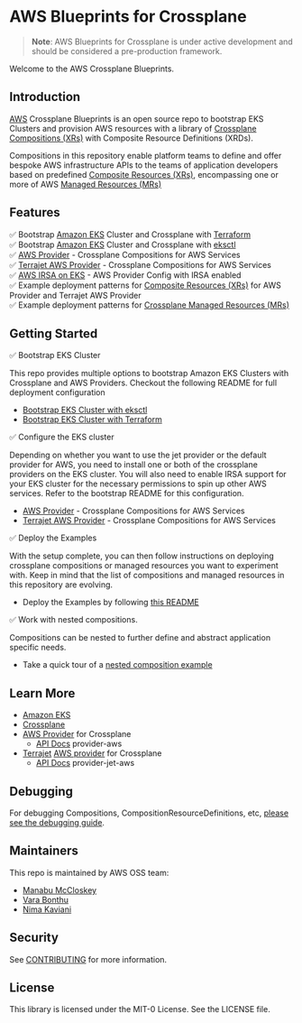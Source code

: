 # AWS Blueprints for Crossplane
> **Note**: AWS Blueprints for Crossplane is under active development and should be considered a pre-production framework.

Welcome to the AWS Crossplane Blueprints.

## Introduction
[AWS](https://aws.amazon.com/) Crossplane Blueprints is an open source repo to bootstrap EKS Clusters
and provision AWS resources with a library of [Crossplane Compositions (XRs)](https://crossplane.io/docs/v1.6/concepts/composition.html) with Composite Resource Definitions (XRDs).

Compositions in this repository enable platform teams to define and offer bespoke AWS infrastructure APIs to the teams of application developers based on
predefined [Composite Resources (XRs)](https://crossplane.io/docs/v1.6/concepts/composition.html), encompassing one or more of AWS [Managed Resources (MRs)](https://crossplane.io/docs/v1.6/concepts/managed-resources.html)

## Features

✅   Bootstrap [Amazon EKS](https://aws.amazon.com/eks/) Cluster and Crossplane with [Terraform](https://www.terraform.io/) \
✅   Bootstrap [Amazon EKS](https://aws.amazon.com/eks/) Cluster and Crossplane with [eksctl](https://eksctl.io/) \
✅   [AWS Provider](https://github.com/crossplane/provider-aws) - Crossplane Compositions for AWS Services \
✅   [Terrajet AWS Provider](https://github.com/crossplane-contrib/provider-jet-aws) - Crossplane Compositions for AWS Services \
✅   [AWS IRSA on EKS](https://github.com/crossplane/provider-aws/blob/master/AUTHENTICATION.md#using-iam-roles-for-serviceaccounts) - AWS Provider Config with IRSA enabled  \
✅   Example deployment patterns for [Composite Resources (XRs)](https://crossplane.io/docs/v1.6/concepts/composition.html) for AWS Provider and Terrajet AWS Provider\
✅   Example deployment patterns for [Crossplane Managed Resources (MRs)](https://crossplane.io/docs/v1.6/concepts/managed-resources.html)

## Getting Started

✅   Bootstrap EKS Cluster

This repo provides multiple options to bootstrap Amazon EKS Clusters with Crossplane and AWS Providers.
Checkout the following README for full deployment configuration

- [Bootstrap EKS Cluster with eksctl](bootstrap/eksctl/README.md)
- [Bootstrap EKS Cluster with Terraform](bootstrap/terraform/README.md)

✅   Configure the EKS cluster

Depending on whether you want to use the jet provider or the default provider
for AWS, you need to install one or both of the crossplane providers on the EKS
cluster. You will also need to enable IRSA support for your EKS cluster for the
necessary permissions to spin up other AWS services. Refer to the bootstrap README for this configuration.

 - [AWS Provider](https://github.com/crossplane/provider-aws) - Crossplane Compositions for AWS Services
 - [Terrajet AWS Provider](https://github.com/crossplane-contrib/provider-jet-aws) - Crossplane Compositions for AWS Services

✅   Deploy the Examples

With the setup complete, you can then follow instructions on deploying
crossplane compositions or managed resources you want to experiment with. Keep
in mind that the list of compositions and managed resources in this repository
are evolving.

- Deploy the Examples by following [this README](examples/README.md)

✅   Work with nested compositions.

Compositions can be nested to further define and abstract application specific needs.

- Take a quick tour of a [nested composition example](doc/nested-compositions.md)

## Learn More

- [Amazon EKS](https://aws.amazon.com/eks/)
- [Crossplane](https://crossplane.io/)
- [AWS Provider](https://github.com/crossplane/provider-aws) for Crossplane
  - [API Docs](https://doc.crds.dev/github.com/crossplane/provider-aws) provider-aws
- [Terrajet](https://github.com/crossplane/terrajet) [AWS provider](https://github.com/crossplane-contrib/provider-jet-aws) for Crossplane
  - [API Docs](https://doc.crds.dev/github.com/crossplane-contrib/provider-jet-aws) provider-jet-aws

## Debugging
For debugging Compositions, CompositionResourceDefinitions, etc, [please see the debugging guide](doc/debugging.md).

## Maintainers
This repo is maintained by AWS OSS team:

 - [Manabu McCloskey](https://github.com/nabuskey)
 - [Vara Bonthu](https://github.com/vara-bonthu)
 - [Nima Kaviani](https://github.com/nimakaviani)

## Security

See [CONTRIBUTING](CONTRIBUTING.md#security-issue-notifications) for more information.

## License

This library is licensed under the MIT-0 License. See the LICENSE file.
